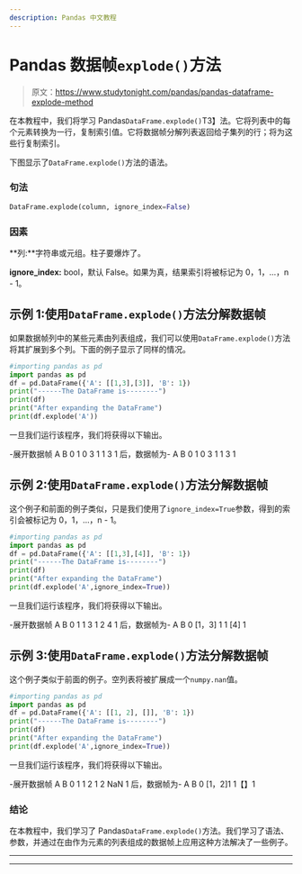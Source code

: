 ```yaml
---
description: Pandas 中文教程
---
```


# Pandas 数据帧`explode()`方法

> 原文：<https://www.studytonight.com/pandas/pandas-dataframe-explode-method>

在本教程中，我们将学习 Pandas`DataFrame.explode()`T3】法。它将列表中的每个元素转换为一行，复制索引值。它将数据帧分解列表返回给子集列的行；将为这些行复制索引。

下图显示了`DataFrame.explode()`方法的语法。

### 句法

```py
DataFrame.explode(column, ignore_index=False)
```

### 因素

**列:**字符串或元组。柱子要爆炸了。

**ignore_index:** bool，默认 False。如果为真，结果索引将被标记为 0，1，…，n - 1。

## 示例 1:使用`DataFrame.explode()`方法分解数据帧

如果数据帧列中的某些元素由列表组成，我们可以使用`DataFrame.explode()`方法将其扩展到多个列。下面的例子显示了同样的情况。

```py
#importing pandas as pd
import pandas as pd
df = pd.DataFrame({'A': [[1,3],[3]], 'B': 1})
print("------The DataFrame is--------")
print(df)
print("After expanding the DataFrame")
print(df.explode('A'))
```

一旦我们运行该程序，我们将获得以下输出。

-展开数据帧
A B
0 1
0 3 1
1 3 1
后，数据帧为-
A B
0 1
0 3 1
1 3 1

## 示例 2:使用`DataFrame.explode()`方法分解数据帧

这个例子和前面的例子类似，只是我们使用了`ignore_index=True`参数，得到的索引会被标记为 0，1，…，n - 1。

```py
#importing pandas as pd
import pandas as pd
df = pd.DataFrame({'A': [[1,3],[4]], 'B': 1})
print("------The DataFrame is--------")
print(df)
print("After expanding the DataFrame")
print(df.explode('A',ignore_index=True))
```

一旦我们运行该程序，我们将获得以下输出。

-展开数据帧
A B
0 1
1 3 1
2 4 1 后，数据帧为-
A B
0 [1，3] 1
1 [4] 1

## 示例 3:使用`DataFrame.explode()`方法分解数据帧

这个例子类似于前面的例子。空列表将被扩展成一个`numpy.nan`值。

```py
#importing pandas as pd
import pandas as pd
df = pd.DataFrame({'A': [[1, 2], []], 'B': 1})
print("------The DataFrame is--------")
print(df)
print("After expanding the DataFrame")
print(df.explode('A',ignore_index=True))
```

一旦我们运行该程序，我们将获得以下输出。

-展开数据帧
A B
0 1
1 2 1
2 NaN 1 后，数据帧为-
A B
0 [1，2]1
1【】1

### 结论

在本教程中，我们学习了 Pandas`DataFrame.explode()`方法。我们学习了语法、参数，并通过在由作为元素的列表组成的数据帧上应用这种方法解决了一些例子。

* * *

* * *